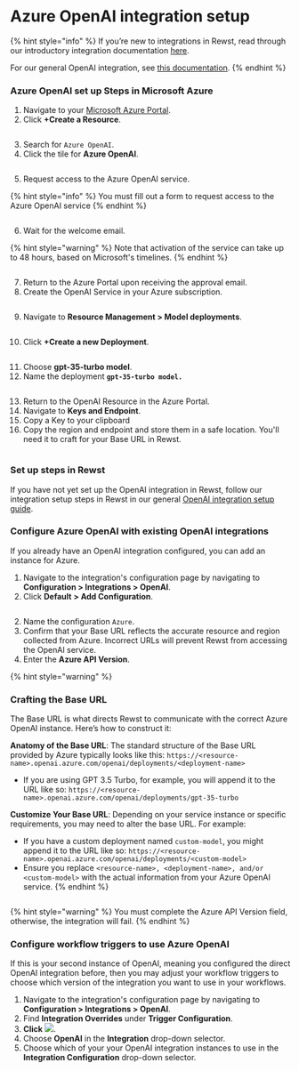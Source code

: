 # Azure OpenAI integration setup

{% hint style="info" %}
If you’re new to integrations in Rewst, read through our introductory integration documentation [here](https://docs.rewst.help/documentation/integrations).

For our general OpenAI integration, see [this documentation](openai-integration-setup.md).&#x20;
{% endhint %}

### Azure OpenAI set up Steps in Microsoft Azure

1. Navigate to your [Microsoft Azure Portal](https://portal.azure.com).
2. Click **+Create a Resource**.

<figure><img src="../../../../../../.gitbook/assets/azure-ai-01 (1).png" alt=""><figcaption></figcaption></figure>

3. Search for `Azure OpenAI`.
4. Click the tile for **Azure OpenAI**.

<figure><img src="../../../../../../.gitbook/assets/azure-ai-02.png" alt=""><figcaption></figcaption></figure>

5. Request access to the Azure OpenAI service.

{% hint style="info" %}
You must fill out a form to request access to the Azure OpenAI service
{% endhint %}

<figure><img src="../../../../../../.gitbook/assets/azure-ai-03.png" alt=""><figcaption></figcaption></figure>

6. Wait for the welcome email.

{% hint style="warning" %}
Note that activation of the service can take up to 48 hours, based on Microsoft's timelines.
{% endhint %}

<figure><img src="../../../../../../.gitbook/assets/azure-ai-04.png" alt=""><figcaption></figcaption></figure>

7. Return to the Azure Portal upon receiving the approval email.
8. Create the OpenAI Service in your Azure subscription.

<figure><img src="../../../../../../.gitbook/assets/azure-ai-05.png" alt=""><figcaption></figcaption></figure>

9. Navigate to **Resource Management > Model deployments**.

<figure><img src="../../../../../../.gitbook/assets/azure-ai-06.png" alt=""><figcaption></figcaption></figure>

10. Click **+Create a new Deployment**.

<figure><img src="../../../../../../.gitbook/assets/azure-ai-07.png" alt=""><figcaption></figcaption></figure>

11. Choose **gpt-35-turbo model**.
12. Name the deployment **`gpt-35-turbo model.`**

<figure><img src="../../../../../../.gitbook/assets/azure-ai-08.png" alt=""><figcaption></figcaption></figure>

13. Return to the OpenAI Resource in the Azure Portal.
14. Navigate to **Keys and Endpoint**.
15. Copy a Key to your clipboard
16. Copy the region and endpoint and store them in a safe location. You'll need it to craft for your Base URL in Rewst.

<figure><img src="../../../../../../.gitbook/assets/azure-ai-09.png" alt=""><figcaption></figcaption></figure>

### **Set up steps in Rewst**

If you have not yet set up the OpenAI integration in Rewst, follow our integration setup steps in Rewst in our general [OpenAI integration setup guide](openai-integration-setup.md).

### Configure Azure OpenAI with existing OpenAI integrations

If you already have an OpenAI integration configured, you can add an instance for Azure.

1. Navigate to the integration's configuration page by navigating to **Configuration > Integrations > OpenAI**.
2. Click **Default** **> Add Configuration**.

<figure><img src="../../../../../../.gitbook/assets/azure-ai-10.png" alt=""><figcaption></figcaption></figure>

2. Name the configuration `Azure`.
3. Confirm that your Base URL reflects the accurate resource and region collected from Azure. Incorrect URLs will prevent Rewst from accessing the OpenAI service.
4. Enter the **Azure API Version**.

{% hint style="warning" %}
### Crafting the Base URL

The Base URL is what directs Rewst to communicate with the correct Azure OpenAI instance. Here’s how to construct it:

**Anatomy of the Base URL**: The standard structure of the Base URL provided by Azure typically looks like this: `https://<resource-name>.openai.azure.com/openai/deployments/<deployment-name>`

* If you are using GPT 3.5 Turbo, for example, you will append it to the URL like so: `https://<resource-name>.openai.azure.com/openai/deployments/gpt-35-turbo`

**Customize Your Base URL**: Depending on your service instance or specific requirements, you may need to alter the base URL. For example:

* If you have a custom deployment named `custom-model`, you might append it to the URL like so: `https://<resource-name>.openai.azure.com/openai/deployments/<custom-model>`
* Ensure you replace `<resource-name>, <deployment-name>, and/or` `<custom-model>` with the actual information from your Azure OpenAI service.
{% endhint %}

<figure><img src="../../../../../../.gitbook/assets/azure-ai-11.png" alt=""><figcaption></figcaption></figure>

{% hint style="warning" %}
You must complete the Azure API Version field, otherwise, the integration will fail.
{% endhint %}

### Configure workflow triggers to use Azure OpenAI

If this is your second instance of OpenAI, meaning you configured the direct OpenAI integration before, then you may adjust your workflow triggers to choose which version of the integration you want to use in your workflows.

1. Navigate to the integration's configuration page by navigating to **Configuration > Integrations > OpenAI**.
2. &#x20;Find **Integration Overrides** under **Trigger Configuration**.
3. **Click** ![](<../../../../../../.gitbook/assets/Screenshot 2025-03-13 at 6.14.27 PM.png>).
4. Choose **OpenAI** in the **Integration** drop-down selector.
5. Choose which of your your OpenAI integration instances to use in the **Integration Configuration** drop-down selector.

<figure><img src="../../../../../../.gitbook/assets/azure-ai-12.png" alt=""><figcaption></figcaption></figure>
